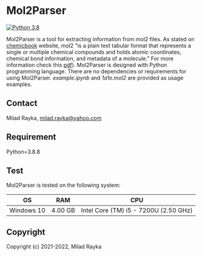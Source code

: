 # Mol2Parser
[![Python 3.8](https://img.shields.io/badge/python-3.8-blue.svg)](https://www.python.org/downloads/release/python-380/)

Mol2Parser is a tool for extracting information from mol2 files.
As stated on [chemicbook](https://chemicbook.com/2021/02/20/mol2-file-format-explained-for-beginners-part-2.html) website, mol2 "is a plain text tabular format that represents a single or multiple chemical compounds and holds atomic coordinates, chemical bond information, and metadata of a molecule." For more information check this [pdf](http://chemyang.ccnu.edu.cn/ccb/server/AIMMS/mol2.pdf)). 
Mol2Parser is designed with Python programming language. There are no dependencies or requirements for using Mol2Parser. *example.ipynb* and *1a1e.mol2* are provided as usage examples.

Contact
---
Milad Rayka, milad.rayka@yahoo.com

Requirement
---
Python=3.8.8

Test
---
Mol2Parser is tested on the following system:

| OS  |  RAM | CPU  |
| ------------ | ------------ | ------------ |
| Windows 10  | 4.00 GB  |  Intel Core (TM) i5 - 7200U (2.50 GHz) |
 
 Copyright
--
Copyright (c) 2021-2022, Milad Rayka
